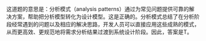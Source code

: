 这道题的意思是：分析模式（analysis patterns）通过为常见问题提供可靠的解决方案，帮助把分析模型转化为设计模型。这是正确的。分析模式总结了在分析阶段经常遇到的问题以及相应的解决思路，开发人员可以直接应用这些成熟的模式，从而更高效、更规范地将需求分析结果过渡到系统设计阶段。因此，答案是T。